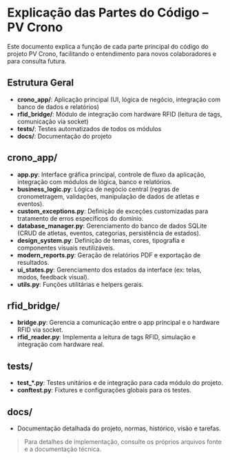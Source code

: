 # Explicação das Partes do Código – PV Crono

Este documento explica a função de cada parte principal do código do projeto PV Crono, facilitando o entendimento para novos colaboradores e para consulta futura.

## Estrutura Geral
- **crono_app/**: Aplicação principal (UI, lógica de negócio, integração com banco de dados e relatórios)
- **rfid_bridge/**: Módulo de integração com hardware RFID (leitura de tags, comunicação via socket)
- **tests/**: Testes automatizados de todos os módulos
- **docs/**: Documentação do projeto

## crono_app/
- **app.py**: Interface gráfica principal, controle de fluxo da aplicação, integração com módulos de lógica, banco e relatórios.
- **business_logic.py**: Lógica de negócio central (regras de cronometragem, validações, manipulação de dados de atletas e eventos).
- **custom_exceptions.py**: Definição de exceções customizadas para tratamento de erros específicos do domínio.
- **database_manager.py**: Gerenciamento do banco de dados SQLite (CRUD de atletas, eventos, categorias, persistência de estados).
- **design_system.py**: Definição de temas, cores, tipografia e componentes visuais reutilizáveis.
- **modern_reports.py**: Geração de relatórios PDF e exportação de resultados.
- **ui_states.py**: Gerenciamento dos estados da interface (ex: telas, modos, feedback visual).
- **utils.py**: Funções utilitárias e helpers gerais.

## rfid_bridge/
- **bridge.py**: Gerencia a comunicação entre o app principal e o hardware RFID via socket.
- **rfid_reader.py**: Implementa a leitura de tags RFID, simulação e integração com hardware real.

## tests/
- **test_*.py**: Testes unitários e de integração para cada módulo do projeto.
- **conftest.py**: Fixtures e configurações globais para os testes.

## docs/
- Documentação detalhada do projeto, normas, histórico, visão e tarefas.

> Para detalhes de implementação, consulte os próprios arquivos fonte e a documentação técnica.
